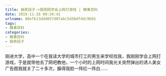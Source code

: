 ```yaml
---
title: 搞笑段子->我刚刚学会上网打游戏 | 糗事百科
date: 2019-11-26 09:34:41
urlname: 08efb13ddd057d07abc5d36dfddc9b01
tags: 
- 糗事百科
categories:
- 糗事百科
- 搞笑段子
---
```

刚进大学，高中一个在我读大学的城市打工的男生来学校找我，我刚刚学会上网打游戏，于是就带他去了网吧教他，一个小时的上网时间我光关突然弹出的诱人美女广告图我就关了二十多次，臊得我脸一阵红一阵白……


